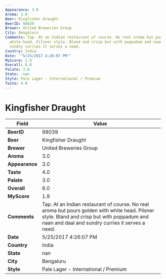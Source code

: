 ```yaml
---
Appearance: 3.0
Aroma: 3.0
Beer: Kingfisher Draught
BeerID: 98039
Brewer: United Breweries Group
City: Bengaluru
Comments: Tap. At an Indian restaurant of course. No real aroma but pours golden with
  white head. Pilsner style. Bland and crisp but with poppadum and naan and daal and
  sundry curries it serves a need.
Country: India
Date: '"5/25/2017 4:26:07 PM"'
MyScore: 1.9
Overall: 6.0
Palate: 3.0
State: .nan
Style: Pale Lager - International / Premium
Taste: 4.0
---
```


# Kingfisher Draught

| Field         | Value |
|---------------|-------|
| **BeerID** | 98039 |
| **Beer** | Kingfisher Draught |
| **Brewer** | United Breweries Group |
| **Aroma** | 3.0 |
| **Appearance** | 3.0 |
| **Taste** | 4.0 |
| **Palate** | 3.0 |
| **Overall** | 6.0 |
| **MyScore** | 1.9 |
| **Comments** | Tap. At an Indian restaurant of course. No real aroma but pours golden with white head. Pilsner style. Bland and crisp but with poppadum and naan and daal and sundry curries it serves a need. |
| **Date** | 5/25/2017 4:26:07 PM |
| **Country** | India |
| **State** | nan |
| **City** | Bengaluru |
| **Style** | Pale Lager - International / Premium |
